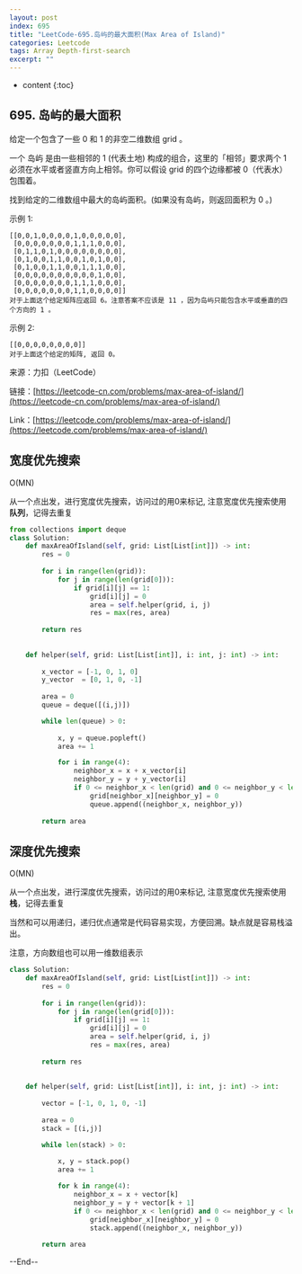 ```yaml
---
layout: post
index: 695
title: "LeetCode-695.岛屿的最大面积(Max Area of Island)"
categories: Leetcode
tags: Array Depth-first-search
excerpt: ""
---
```


* content
{:toc}

## 695. 岛屿的最大面积

给定一个包含了一些 0 和 1 的非空二维数组 grid 。

一个 岛屿 是由一些相邻的 1 (代表土地) 构成的组合，这里的「相邻」要求两个 1 必须在水平或者竖直方向上相邻。你可以假设 grid 的四个边缘都被 0（代表水）包围着。

找到给定的二维数组中最大的岛屿面积。(如果没有岛屿，则返回面积为 0 。)

示例 1:

```
[[0,0,1,0,0,0,0,1,0,0,0,0,0],
 [0,0,0,0,0,0,0,1,1,1,0,0,0],
 [0,1,1,0,1,0,0,0,0,0,0,0,0],
 [0,1,0,0,1,1,0,0,1,0,1,0,0],
 [0,1,0,0,1,1,0,0,1,1,1,0,0],
 [0,0,0,0,0,0,0,0,0,0,1,0,0],
 [0,0,0,0,0,0,0,1,1,1,0,0,0],
 [0,0,0,0,0,0,0,1,1,0,0,0,0]]
对于上面这个给定矩阵应返回 6。注意答案不应该是 11 ，因为岛屿只能包含水平或垂直的四个方向的 1 。
```

示例 2:

```
[[0,0,0,0,0,0,0,0]]
对于上面这个给定的矩阵, 返回 0。
```


来源：力扣（LeetCode）

链接：[https://leetcode-cn.com/problems/max-area-of-island/](https://leetcode-cn.com/problems/max-area-of-island/)

Link：[https://leetcode.com/problems/max-area-of-island/](https://leetcode.com/problems/max-area-of-island/)

## 宽度优先搜索

O(MN)

从一个点出发，进行宽度优先搜索，访问过的用0来标记, 注意宽度优先搜索使用**队列**，记得去重复

```python
from collections import deque
class Solution:
    def maxAreaOfIsland(self, grid: List[List[int]]) -> int:
        res = 0
        
        for i in range(len(grid)):
            for j in range(len(grid[0])):
                if grid[i][j] == 1:
                    grid[i][j] = 0
                    area = self.helper(grid, i, j)
                    res = max(res, area)
                    
        return res
        
        
    def helper(self, grid: List[List[int]], i: int, j: int) -> int:
        
        x_vector = [-1, 0, 1, 0]
        y_vector  = [0, 1, 0, -1]
        
        area = 0
        queue = deque([(i,j)])

        while len(queue) > 0:
            
            x, y = queue.popleft()
            area += 1

            for i in range(4):
                neighbor_x = x + x_vector[i]
                neighbor_y = y + y_vector[i]
                if 0 <= neighbor_x < len(grid) and 0 <= neighbor_y < len(grid[0]) and grid[neighbor_x][neighbor_y] == 1:
                    grid[neighbor_x][neighbor_y] = 0
                    queue.append((neighbor_x, neighbor_y))
            
        return area
```

## 深度优先搜索

O(MN)

从一个点出发，进行深度优先搜索，访问过的用0来标记, 注意宽度优先搜索使用**栈**，记得去重复

当然和可以用递归，递归优点通常是代码容易实现，方便回溯。缺点就是容易栈溢出。

注意，方向数组也可以用一维数组表示

```python
class Solution:
    def maxAreaOfIsland(self, grid: List[List[int]]) -> int:
        res = 0
        
        for i in range(len(grid)):
            for j in range(len(grid[0])):
                if grid[i][j] == 1:
                    grid[i][j] = 0
                    area = self.helper(grid, i, j)
                    res = max(res, area)
                    
        return res
        
        
    def helper(self, grid: List[List[int]], i: int, j: int) -> int:
        
        vector = [-1, 0, 1, 0, -1]
        
        area = 0
        stack = [(i,j)]

        while len(stack) > 0:
            
            x, y = stack.pop()
            area += 1

            for k in range(4):
                neighbor_x = x + vector[k]
                neighbor_y = y + vector[k + 1]
                if 0 <= neighbor_x < len(grid) and 0 <= neighbor_y < len(grid[0]) and grid[neighbor_x][neighbor_y] == 1:
                    grid[neighbor_x][neighbor_y] = 0
                    stack.append((neighbor_x, neighbor_y))
            
        return area
```

--End--


